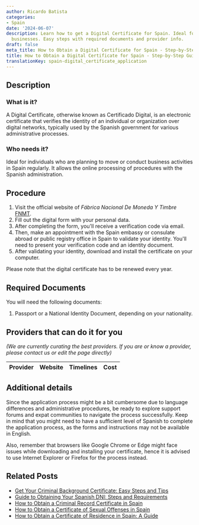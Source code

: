 ```yaml
---
author: Ricardo Batista
categories:
- Spain
date: '2024-06-07'
description: Learn how to get a Digital Certificate for Spain. Ideal for expats and
  businesses. Easy steps with required documents and provider info.
draft: false
meta_title: How to Obtain a Digital Certificate for Spain - Step-by-Step Guide
title: How to Obtain a Digital Certificate for Spain - Step-by-Step Guide
translationKey: spain-digital_certificate_application
---
```


## Description

### What is it?
A Digital Certificate, otherwise known as Certificado Digital, is an electronic certificate that verifies the identity of an individual or organization over digital networks, typically used by the Spanish government for various administrative processes. 

### Who needs it?
Ideal for individuals who are planning to move or conduct business activities in Spain regularly. It allows the online processing of procedures with the Spanish administration.

## Procedure

1. Visit the official website of _Fábrica Nacional De Moneda Y Timbre_ [FNMT](https://www.sede.fnmt.gob.es/en/certificados/persona-fisica). 
2. Fill out the digital form with your personal data.
3. After completing the form, you'll receive a verification code via email.
4. Then, make an appointment with the Spain embassy or consulate abroad or public registry office in Spain to validate your identity. You'll need to present your verification code and an identity document.
5. After validating your identity, download and install the certificate on your computer.

Please note that the digital certificate has to be renewed every year.

## Required Documents

You will need the following documents:

1. Passport or a National Identity Document, depending on your nationality.

## Providers that can do it for you

_(We are currently curating the best providers. If you are or know a provider, please contact us or edit the page directly)_

| Provider        |     Website     |     Timelines    |       Cost      |
| :-------------: | :-------------: |  :-------------: | :-------------: |

## Additional details

Since the application process might be a bit cumbersome due to language differences and administrative procedures, be ready to explore support forums and expat communities to navigate the process successfully. Keep in mind that you might need to have a sufficient level of Spanish to complete the application process, as the forms and instructions may not be available in English. 

Also, remember that browsers like Google Chrome or Edge might face issues while downloading and installing your certificate, hence it is advised to use Internet Explorer or Firefox for the process instead.

## Related Posts

- [Get Your Criminal Background Certificate: Easy Steps and Tips](https://tramitit.com/english/guides/spain/criminal_background_certificate_request/)
- [Guide to Obtaining Your Spanish DNI: Steps and Requirements](https://tramitit.com/english/guides/spain/id_card_application/)
- [How to Obtain a Criminal Record Certificate in Spain](https://tramitit.com/english/guides/spain/criminal_record_certificate/)
- [How to Obtain a Certificate of Sexual Offenses in Spain](https://tramitit.com/english/guides/spain/certificate_of_sexual_offenses/)
- [How to Obtain a Certificate of Residence in Spain: A Guide](https://tramitit.com/english/guides/spain/certificate_of_residence/)